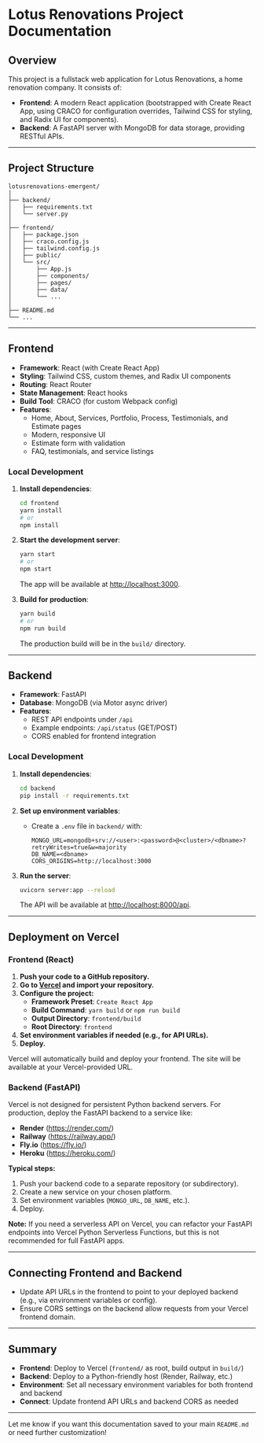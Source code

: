 # Lotus Renovations Project Documentation

## Overview

This project is a fullstack web application for Lotus Renovations, a home renovation company. It consists of:

- **Frontend**: A modern React application (bootstrapped with Create React App, using CRACO for configuration overrides, Tailwind CSS for styling, and Radix UI for components).
- **Backend**: A FastAPI server with MongoDB for data storage, providing RESTful APIs.

---

## Project Structure

```
lotusrenovations-emergent/
│
├── backend/
│   ├── requirements.txt
│   └── server.py
│
├── frontend/
│   ├── package.json
│   ├── craco.config.js
│   ├── tailwind.config.js
│   ├── public/
│   └── src/
│       ├── App.js
│       ├── components/
│       ├── pages/
│       ├── data/
│       └── ...
│
├── README.md
└── ...
```

---

## Frontend

- **Framework**: React (with Create React App)
- **Styling**: Tailwind CSS, custom themes, and Radix UI components
- **Routing**: React Router
- **State Management**: React hooks
- **Build Tool**: CRACO (for custom Webpack config)
- **Features**:
  - Home, About, Services, Portfolio, Process, Testimonials, and Estimate pages
  - Modern, responsive UI
  - Estimate form with validation
  - FAQ, testimonials, and service listings

### Local Development

1. **Install dependencies**:
	```bash
	cd frontend
	yarn install
	# or
	npm install
	```

2. **Start the development server**:
	```bash
	yarn start
	# or
	npm start
	```

	The app will be available at [http://localhost:3000](http://localhost:3000).

3. **Build for production**:
	```bash
	yarn build
	# or
	npm run build
	```

	The production build will be in the `build/` directory.

---

## Backend

- **Framework**: FastAPI
- **Database**: MongoDB (via Motor async driver)
- **Features**:
  - REST API endpoints under `/api`
  - Example endpoints: `/api/status` (GET/POST)
  - CORS enabled for frontend integration

### Local Development

1. **Install dependencies**:
	```bash
	cd backend
	pip install -r requirements.txt
	```

2. **Set up environment variables**:
	- Create a `.env` file in `backend/` with:
	  ```
	  MONGO_URL=mongodb+srv://<user>:<password>@<cluster>/<dbname>?retryWrites=true&w=majority
	  DB_NAME=<dbname>
	  CORS_ORIGINS=http://localhost:3000
	  ```

3. **Run the server**:
	```bash
	uvicorn server:app --reload
	```

	The API will be available at [http://localhost:8000/api](http://localhost:8000/api).

---

## Deployment on Vercel

### Frontend (React)

1. **Push your code to a GitHub repository.**
2. **Go to [Vercel](https://vercel.com/) and import your repository.**
3. **Configure the project:**
	- **Framework Preset**: `Create React App`
	- **Build Command**: `yarn build` or `npm run build`
	- **Output Directory**: `frontend/build`
	- **Root Directory**: `frontend`
4. **Set environment variables if needed (e.g., for API URLs).**
5. **Deploy.**

Vercel will automatically build and deploy your frontend. The site will be available at your Vercel-provided URL.

### Backend (FastAPI)

Vercel is not designed for persistent Python backend servers. For production, deploy the FastAPI backend to a service like:

- **Render** (https://render.com/)
- **Railway** (https://railway.app/)
- **Fly.io** (https://fly.io/)
- **Heroku** (https://heroku.com/)

**Typical steps:**
1. Push your backend code to a separate repository (or subdirectory).
2. Create a new service on your chosen platform.
3. Set environment variables (`MONGO_URL`, `DB_NAME`, etc.).
4. Deploy.

**Note:** If you need a serverless API on Vercel, you can refactor your FastAPI endpoints into Vercel Python Serverless Functions, but this is not recommended for full FastAPI apps.

---

## Connecting Frontend and Backend

- Update API URLs in the frontend to point to your deployed backend (e.g., via environment variables or config).
- Ensure CORS settings on the backend allow requests from your Vercel frontend domain.

---

## Summary

- **Frontend**: Deploy to Vercel (`frontend/` as root, build output in `build/`)
- **Backend**: Deploy to a Python-friendly host (Render, Railway, etc.)
- **Environment**: Set all necessary environment variables for both frontend and backend
- **Connect**: Update frontend API URLs and backend CORS as needed

---

Let me know if you want this documentation saved to your main `README.md` or need further customization!
